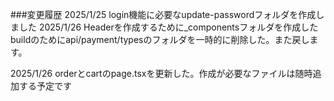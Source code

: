 ###変更履歴
2025/1/25 login機能に必要なupdate-passwordフォルダを作成しました
2025/1/26 Headerを作成するために\_componentsフォルダを作成した
buildのためにapi/payment/typesのフォルダを一時的に削除した。また戻します。

2025/1/26 orderとcartのpage.tsxを更新した。作成が必要なファイルは随時追加する予定です
